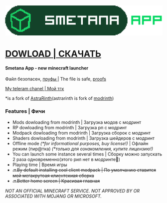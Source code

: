 ![Smetana App](apps/app-frontend/src/assets/modrinth_app.svg 'Smetana App')

# [DOWLOAD | СКАЧАТЬ](https://github.com/D5Kostya/smetana_app/releases/latest 'сметана ждет...)')

#### Smetana App - new minecraft launcher

Файл безопасен, [пруфы ](https://github.com/D5Kostya/smetana_app/blob/main/.github/assets/%D1%81%D0%BC%D0%B5%D1%82%D0%B0%D0%BD%D0%BD%D1%8B%D0%B5%20%D0%BF%D1%80%D1%83%D1%84%D1%8B.png)| The file is safe, [proofs](https://github.com/D5Kostya/smetana_app/blob/main/.github/assets/%D1%81%D0%BC%D0%B5%D1%82%D0%B0%D0%BD%D0%BD%D1%8B%D0%B5%20%D0%BF%D1%80%D1%83%D1%84%D1%8B.png)

[My teleram chanel | Мой тгк](https://t.me/d5kostya)

\*is a fork of [AstraRinth](https://git.astralium.su/didirus/AstralRinth)(astrarinth is fork of [modrinth](https://github.com/modrinth/code))

### Features | Фичи

- Mods dowloading from modrinth | Загрузка модов с модринт
- RP dowloading from modrinth | Загрузка рп с модринт
- Modpack dowloading from modrinth | Загрузка сборок с модринт
- Shaders dowloading from modrinth | Загрузка шейдеров с модринт
- Offline mode _(\*for informational purposes, buy license!)_ | Офлайн режим (пир@тка) _(\*только для ознакомления, купите лицензию!)_
- You can launch some instance several times | Сборку можно запускать 2 раза одновременно(этого рил нет в модринте🫤)
- Playing time | Время игры
- 🔜~~By default installing cool client modpack | По умолчанию ставится мой мегакрутоая клиентскиая сборка~~
- 🔜~~Better home screen | Красивая главная~~

_NOT AN OFFICIAL MINECRAFT SERVICE. NOT APPROVED BY OR ASSOCIATED WITH MOJANG OR MICROSOFT._
